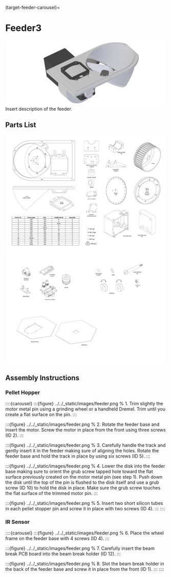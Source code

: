 (target-feeder-carousel)=
# Feeder3
![Feeder](../../_static/images/feeder.png)
Insert description of the feeder.

## Parts List
![Parts1](../../_static/images/feeder-main.png)
![Parts2](../../_static/images/feeder-parts.png)

## Assembly Instructions
### Pellet Hopper
::::{carousel}
:::{figure} ../../_static/images/feeder.png
%
1\. Trim slightly the motor metal pin using a grinding wheel or a handheld Dremel. Trim until you create a flat surface on the pin. 
:::

:::{figure} ../../_static/images/feeder.png
%
2\. Rotate the feeder base and insert the motor. Screw the motor in place from the front using three screws (ID 2).
:::

:::{figure} ../../_static/images/feeder.png
%
3\. Carefully handle the track and gently insert it in the feeder making sure of aligning the holes. Rotate the feeder base and hold the track in place by using six screws (ID 5).
:::

:::{figure} ../../_static/images/feeder.png
%
4\. Lower the disk into the feeder base making sure to orient the grub screw tapped hole toward the flat surface previously created on the motor metal pin (see step 1). Push down the disk until the top of the pin is flushed to the disk itself and use a grub screw (ID 10) to hold the disk in place. Make sure the grub screw touches the flat surface of the trimmed motor pin.
:::

:::{figure} ../../_static/images/feeder.png
%
5\. Insert two short silicon tubes in each pellet stopper pin and screw it in place with two screws (ID 4). 
:::
::::

### IR Sensor
::::{carousel}
:::{figure} ../../_static/images/feeder.png
%
6\. Place the wheel frame on the feeder base with 4 screws (ID 4).
:::

:::{figure} ../../_static/images/feeder.png
%
7\. Carefully insert the beam break PCB board into the beam break holder (ID 12).
:::

:::{figure} ../../_static/images/feeder.png
%
8\. Slot the beam break holder in the back of the feeder base and screw it in place from the front (ID 1).
:::
::::

